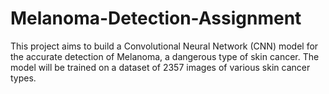 # Melanoma-Detection-Assignment
This project aims to build a Convolutional Neural Network (CNN) model for the accurate detection of Melanoma, a dangerous type of skin cancer.  The model will be trained on a dataset of 2357 images of various skin cancer types.
